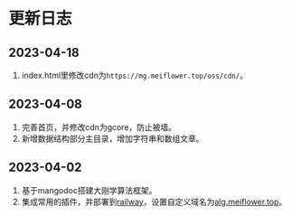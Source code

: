 # 更新日志
## 2023-04-18
1. index.html里修改cdn为`https://mg.meiflower.top/oss/cdn/`。

## 2023-04-08
1. 完善首页，并修改cdn为gcore，防止被墙。
2. 新增数据结构部分主目录，增加字符串和数组文章。

## 2023-04-02
1. 基于mangodoc搭建大刚学算法框架。
2. 集成常用的插件，并部署到[railway](https://railway.app/project/7655da15-e2e0-4334-aab8-44f7b3359402/service/a382a0c3-e53d-467e-8157-75af1446d267)，设置自定义域名为[alg.meiflower.top](alg.meiflower.top)。
